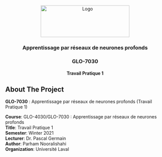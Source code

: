 <!-- PROJECT LOGO -->
<br />
<p align="center">
  <a href="https://www.ulaval.ca/en/" target="_blank">
    <img src="https://ssc.ca/sites/default/files/logo-ulaval-reseaux-sociaux.jpg" alt="Logo" width="280" height="100">
  </a>

  <h3 align="center">Apprentissage par réseaux de neurones profonds</h3>
  <h3 align="center">GLO-7030</h3>
  <h4 align="center">Travail Pratique 1</h4>
  </p>
</p>

## About The Project
**GLO-7030** : Apprentissage par réseaux de neurones profonds (Travail Pratique 1)

**Course**: GLO-4030/GLO-7030 : Apprentissage par réseaux de neurones profonds <br>
**Title**: Travail Pratique 1 <br>
**Semester**: Winter 2021 <br>
**Lecturer**: Dr. Pascal Germain <br>
**Author**: Parham Nooralishahi <br>
**Organization**: Université Laval <br>
